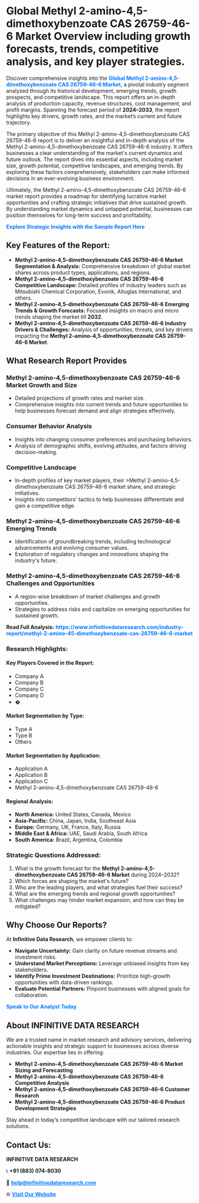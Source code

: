 <h1>Global Methyl 2-amino-4,5-dimethoxybenzoate CAS 26759-46-6 Market Overview including growth forecasts, trends, competitive analysis, and key player strategies.</h1>
<p>
Discover comprehensive insights into the 
<a href="https://www.infinitivedataresearch.com/industry-report/methyl-2-amino-45-dimethoxybenzoate-cas-26759-46-6-market" rel="dofollow" style="color: #007BFF; text-decoration: none;"><strong>Global Methyl 2-amino-4,5-dimethoxybenzoate CAS 26759-46-6 Market</strong></a>, a pivotal industry segment analyzed through its historical development, emerging trends, growth prospects, and competitive landscape. This report offers an in-depth analysis of production capacity, revenue structures, cost management, and profit margins. Spanning the forecast period of <strong>2024–2033</strong>, the report highlights key drivers, growth rates, and the market’s current and future trajectory.
</p>
<p>
The primary objective of this Methyl 2-amino-4,5-dimethoxybenzoate CAS 26759-46-6 report is to deliver an insightful and in-depth analysis of the Methyl 2-amino-4,5-dimethoxybenzoate CAS 26759-46-6 industry. It offers businesses a clear understanding of the market's current dynamics and future outlook. The report dives into essential aspects, including market size, growth potential, competitive landscapes, and emerging trends. By exploring these factors comprehensively, stakeholders can make informed decisions in an ever-evolving business environment.
</p>
<p>
Ultimately, the Methyl 2-amino-4,5-dimethoxybenzoate CAS 26759-46-6 market report provides a roadmap for identifying lucrative market opportunities and crafting strategic initiatives that drive sustained growth. By understanding market dynamics and untapped potential, businesses can position themselves for long-term success and profitability.
</p>
<p>
<a href="https://www.infinitivedataresearch.com/request-sample/reportId=110732" style="color: #007BFF; text-decoration: none;"><strong>Explore Strategic Insights with the Sample Report Here</strong></a>
</p>

<h2>Key Features of the Report:</h2>
<ul>
<li><strong>Methyl 2-amino-4,5-dimethoxybenzoate CAS 26759-46-6 Market Segmentation & Analysis:</strong> Comprehensive breakdown of global market shares across product types, applications, and regions.</li>
<li><strong>Methyl 2-amino-4,5-dimethoxybenzoate CAS 26759-46-6 Competitive Landscape:</strong> Detailed profiles of industry leaders such as Mitsubishi Chemical Corporation, Evonik, Altuglas International, and others.</li>
<li><strong>Methyl 2-amino-4,5-dimethoxybenzoate CAS 26759-46-6 Emerging Trends & Growth Forecasts:</strong> Focused insights on macro and micro trends shaping the market till <strong>2032</strong>.</li>
<li><strong>Methyl 2-amino-4,5-dimethoxybenzoate CAS 26759-46-6 Industry Drivers & Challenges:</strong> Analysis of opportunities, threats, and key drivers impacting the <strong>Methyl 2-amino-4,5-dimethoxybenzoate CAS 26759-46-6 Market</strong>.</li>
</ul>

<h2>What Research Report Provides</h2>
<h3>Methyl 2-amino-4,5-dimethoxybenzoate CAS 26759-46-6 Market Growth and Size</h3>
<ul>
<li>Detailed projections of growth rates and market size.</li>
<li>Comprehensive insights into current trends and future opportunities to help businesses forecast demand and align strategies effectively.</li>
</ul>

<h3>Consumer Behavior Analysis</h3>
<ul>
<li>Insights into changing consumer preferences and purchasing behaviors.</li>
<li>Analysis of demographic shifts, evolving attitudes, and factors driving decision-making.</li>
</ul>

<h3>Competitive Landscape</h3>
<ul>
<li>In-depth profiles of key market players, their >Methyl 2-amino-4,5-dimethoxybenzoate CAS 26759-46-6 market share, and strategic initiatives.</li>
<li>Insights into competitors' tactics to help businesses differentiate and gain a competitive edge.</li>
</ul>

<h3>Methyl 2-amino-4,5-dimethoxybenzoate CAS 26759-46-6 Emerging Trends</h3>
<ul>
<li>Identification of groundbreaking trends, including technological advancements and evolving consumer values.</li>
<li>Exploration of regulatory changes and innovations shaping the industry's future.</li>
</ul>

<h3>Methyl 2-amino-4,5-dimethoxybenzoate CAS 26759-46-6 Challenges and Opportunities</h3>
<ul>
<li>A region-wise breakdown of market challenges and growth opportunities.</li>
<li>Strategies to address risks and capitalize on emerging opportunities for sustained growth.</li>
</ul>
<p><strong>Read Full Analysis:</strong> <a href="https://www.infinitivedataresearch.com/industry-report/methyl-2-amino-45-dimethoxybenzoate-cas-26759-46-6-market" rel="dofollow" style="color: #007BFF; text-decoration: none;"><strong>https://www.infinitivedataresearch.com/industry-report/methyl-2-amino-45-dimethoxybenzoate-cas-26759-46-6-market</strong></a></p>
<h3>Research Highlights:</h3>
<h4>Key Players Covered in the Report:</h4>
<ul><li>Company A</li><li>Company B</li><li>Company C</li><li>Company D</li><li>�</li></ul>
<h4>Market Segmentation by Type:</h4>
<ul><li>Type A</li><li>Type B</li><li>Others</li></ul>
<h4>Market Segmentation by Application:</h4>
<ul><li>Application A</li><li>Application B</li><li>Application C</li><li>Methyl 2-amino-4,5-dimethoxybenzoate CAS 26759-46-6</li></ul>

<h4>Regional Analysis:</h4>
<ul>
<li><strong>North America:</strong> United States, Canada, Mexico</li>
<li><strong>Asia-Pacific:</strong> China, Japan, India, Southeast Asia</li>
<li><strong>Europe:</strong> Germany, UK, France, Italy, Russia</li>
<li><strong>Middle East & Africa:</strong> UAE, Saudi Arabia, South Africa</li>
<li><strong>South America:</strong> Brazil, Argentina, Colombia</li>
</ul>

<h3>Strategic Questions Addressed:</h3>
<ol>
<li>What is the growth forecast for the <strong>Methyl 2-amino-4,5-dimethoxybenzoate CAS 26759-46-6 Market</strong> during 2024–2032?</li>
<li>Which forces are shaping the market's future?</li>
<li>Who are the leading players, and what strategies fuel their success?</li>
<li>What are the emerging trends and regional growth opportunities?</li>
<li>What challenges may hinder market expansion, and how can they be mitigated?</li>
</ol>

<h2>Why Choose Our Reports?</h2>
<p>At <strong>Infinitive Data Research</strong>, we empower clients to:</p>
<ul>
<li><strong>Navigate Uncertainty:</strong> Gain clarity on future revenue streams and investment risks.</li>
<li><strong>Understand Market Perceptions:</strong> Leverage unbiased insights from key stakeholders.</li>
<li><strong>Identify Prime Investment Destinations:</strong> Prioritize high-growth opportunities with data-driven rankings.</li>
<li><strong>Evaluate Potential Partners:</strong> Pinpoint businesses with aligned goals for collaboration.</li>
</ul>
<p><a href="https://www.infinitivedataresearch.com/industry-report/methyl-2-amino-45-dimethoxybenzoate-cas-26759-46-6-market" rel="dofollow" style="color: #007BFF; text-decoration: none;"><strong>Speak to Our Analyst Today</strong></a></p>

<h2>About INFINITIVE DATA RESEARCH</h2>
<p>We are a trusted name in market research and advisory services, delivering actionable insights and strategic support to businesses across diverse industries. Our expertise lies in offering:</p>
<ul>
<li><strong>Methyl 2-amino-4,5-dimethoxybenzoate CAS 26759-46-6 Market Sizing and Forecasting</strong></li>
<li><strong>Methyl 2-amino-4,5-dimethoxybenzoate CAS 26759-46-6 Competitive Analysis</strong></li>
<li><strong>Methyl 2-amino-4,5-dimethoxybenzoate CAS 26759-46-6 Customer Research</strong></li>
<li><strong>Methyl 2-amino-4,5-dimethoxybenzoate CAS 26759-46-6 Product Development Strategies</strong></li>
</ul>
<p>Stay ahead in today’s competitive landscape with our tailored research solutions.</p>

<h2>Contact Us:</h2>
<p><strong>INFINITIVE DATA RESEARCH</strong></p>
<p>📞 <strong>+91 (883) 074-8030</strong></p>
<p>📧 <strong><a href="mailto:help@infinitivedataresearch.com" style="color: #007BFF;">help@infinitivedataresearch.com</a></strong></p>
<p>🌐 <strong><a href="https://www.infinitivedataresearch.com" rel="dofollow" style="color: #007BFF;">Visit Our Website</a></strong></p>
